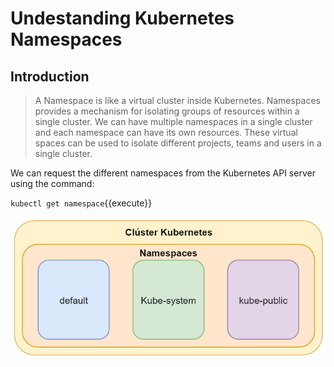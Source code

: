 # Undestanding Kubernetes Namespaces

## Introduction

> A Namespace is like a virtual cluster inside Kubernetes. Namespaces provides a mechanism for isolating groups of resources within a single cluster. We can have multiple namespaces in a single cluster and each namespace can have its own resources. These virtual spaces can be used to isolate different projects, teams and users in a single cluster.

We can request the different namespaces from the Kubernetes API server using the command:

`kubectl get namespace`{{execute}}

![namespaces](./assets/namespaces.png)
